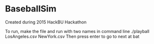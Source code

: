 # BaseballSim
Created during 2015 HackBU Hackathon

To run, make the file and run with two names in command line
./playball LosAngeles.csv NewYork.csv 
Then press enter to go to next at bat
